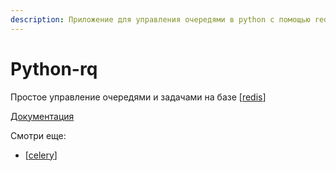 ```yaml
---
description: Приложение для управления очередями в python с помощью redis
---
```

# Python-rq

Простое управление очередями и задачами на базе [[redis]]

[Документация](https://python-rq.org/)

Смотри еще:

- [[celery]]

[//begin]: # "Autogenerated link references for markdown compatibility"
[redis]: redis "Redis"
[celery]: celery "Celery"
[//end]: # "Autogenerated link references"